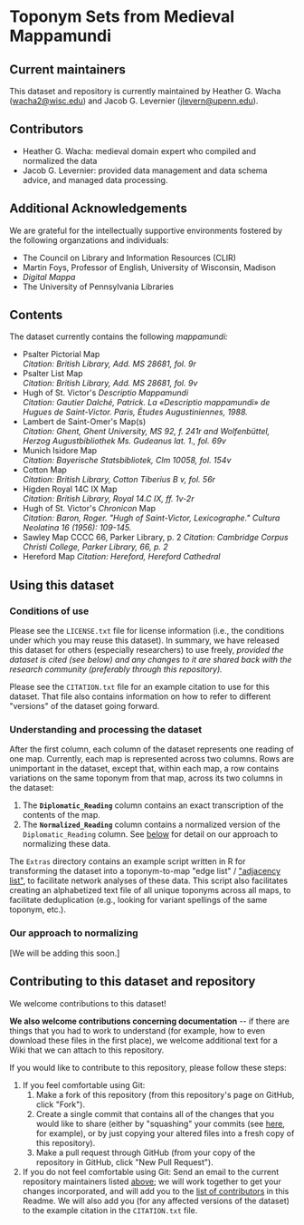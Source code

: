# Toponym Sets from Medieval Mappamundi

## Current maintainers

This dataset and repository is currently maintained by Heather G. Wacha (<wacha2@wisc.edu>) and Jacob G. Levernier (<jlevern@upenn.edu>).

## Contributors

<!--
Initial contributors:
-->

- Heather G. Wacha: medieval domain expert who compiled and normalized the data
- Jacob G. Levernier: provided data management and data schema advice, and managed data processing.

## Additional Acknowledgements

We are grateful for the intellectually supportive environments fostered by the following organzations and individuals:

- The Council on Library and Information Resources (CLIR)
- Martin Foys, Professor of English, University of Wisconsin, Madison
- *Digital Mappa*
- The University of Pennsylvania Libraries

## Contents

The dataset currently contains the following *mappamundi:*

- Psalter Pictorial Map  
*Citation: British Library, Add. MS 28681, fol. 9r*
- Psalter List Map  
*Citation: British Library, Add. MS 28681, fol. 9v*
- Hugh of St. Victor's *Descriptio Mappamundi*  
*Citation: Gautier Dalché, Patrick. *La «Descriptio mappamundi» de Hugues de Saint-Victor.* Paris, Études Augustiniennes, 1988.*
- Lambert de Saint-Omer's Map(s)  
*Citation: Ghent, Ghent University, MS 92, f. 241r and Wolfenbüttel, Herzog Augustbibliothek Ms. Gudeanus lat. 1., fol. 69v*
- Munich Isidore Map  
*Citation: Bayerische Statsbibliotek, Clm 10058, fol. 154v*
- Cotton Map  
*Citation: British Library, Cotton Tiberius B v, fol. 56r*
- Higden Royal 14C IX Map  
*Citation: British Library, Royal 14.C IX, ff. 1v-2r*
- Hugh of St. Victor's *Chronicon* Map   
*Citation: Baron, Roger. "Hugh of Saint-Victor, Lexicographe." Cultura Neolatina 16 (1956): 109-145.*
- Sawley Map CCCC 66, Parker Library, p. 2 
*Citation: Cambridge Corpus Christi College, Parker Library, 66, p. 2*
- Hereford Map 
*Citation: Hereford, Hereford Cathedral*

## Using this dataset

### Conditions of use

Please see the `LICENSE.txt` file for license information (i.e., the conditions under which you may reuse this dataset). In summary, we have released this dataset for others (especially researchers) to use freely, *provided the dataset is cited (see below) and any changes to it are shared back with the research community (preferably through this repository).*

Please see the `CITATION.txt` file for an example citation to use for this dataset. That file also contains information on how to refer to different "versions" of the dataset going forward.

### Understanding and processing the dataset

After the first column, each column of the dataset represents one reading of one map. Currently, each map is represented across two columns. Rows are unimportant in the dataset, except that, within each map, a row contains variations on the same toponym from that map, across its two columns in the dataset:

1. The **`Diplomatic_Reading`** column contains an exact transcription of the contents of the map.
1. The **`Normalized_Reading`** column contains a normalized version of the `Diplomatic_Reading` column. See [below](#our-approach-to-normalizing "Our approach to normalizing") for detail on our approach to normalizing these data.

The `Extras` directory contains an example script written in R for transforming the dataset into a toponym-to-map "edge list" / ["adjacency list"](https://en.wikipedia.org/wiki/Adjacency_list "Wikipedia: 'Adjacency List'"), to facilitate network analyses of these data. This script also facilitates creating an alphabetized text file of all unique toponyms across all maps, to facilitate deduplication (e.g., looking for variant spellings of the same toponym, etc.).

### Our approach to normalizing

\[We will be adding this soon.]

## Contributing to this dataset and repository

We welcome contributions to this dataset!

**We also welcome contributions concerning documentation** -- if there are things that you had to work to understand (for example, how to even download these files in the first place), we welcome additional text for a Wiki that we can attach to this repository.

If you would like to contribute to this repository, please follow these steps:

1. If you feel comfortable using Git:
    1. Make a fork of this repository (from this repository's page on GitHub, click "Fork").
    1. Create a single commit that contains all of the changes that you would like to share (either by "squashing" your commits (see [here](http://stackoverflow.com/a/5189600 'StackOverflow: Squash my last X commits together using Git'), for example), or by just copying your altered files into a fresh copy of this repository).
    1. Make a pull request through GitHub (from your copy of the repository in GitHub, click "New Pull Request").
1. If you do not feel comfortable using Git: Send an email to the current repository maintainers listed [above](#current-maintainers 'Current maintainers'); we will work together to get your changes incorporated, and will add you to the [list of contributors](#contributors "List of contributors") in this Readme. We will also add you (for any affected versions of the dataset) to the example citation in the `CITATION.txt` file.


